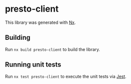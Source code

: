# presto-client

This library was generated with [Nx](https://nx.dev).

## Building

Run `nx build presto-client` to build the library.

## Running unit tests

Run `nx test presto-client` to execute the unit tests via [Jest](https://jestjs.io).

